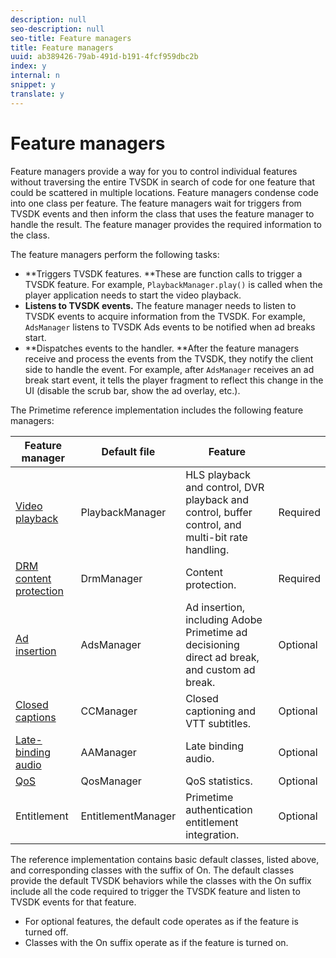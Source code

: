 ```yaml
---
description: null
seo-description: null
seo-title: Feature managers
title: Feature managers
uuid: ab389426-79ab-491d-b191-4fcf959dbc2b
index: y
internal: n
snippet: y
translate: y
---
```


# Feature managers

Feature managers provide a way for you to control individual features without traversing the entire TVSDK in search of code for one feature that could be scattered in multiple locations. Feature managers condense code into one class per feature. The feature managers wait for triggers from TVSDK events and then inform the class that uses the feature manager to handle the result. The feature manager provides the required information to the class. 

The feature managers perform the following tasks: 
* **Triggers TVSDK features. **These are function calls to trigger a TVSDK feature. For example, `PlaybackManager.play()` is called when the player application needs to start the video playback.
* **Listens to TVSDK events.** The feature manager needs to listen to TVSDK events to acquire information from the TVSDK. For example, `AdsManager` listens to TVSDK Ads events to be notified when ad breaks start.
* **Dispatches events to the handler. **After the feature managers receive and process the events from the TVSDK, they notify the client side to handle the event. For example, after `AdsManager` receives an ad break start event, it tells the player fragment to reflect this change in the UI (disable the scrub bar, show the ad overlay, etc.).




The Primetime reference implementation includes the following feature managers: 

|  Feature manager  | Default file  | Feature  |  |
|---|---|---|---|
| [Video playback](c_psdk_ref_video-playback.md)  | PlaybackManager  | HLS playback and control, DVR playback and control, buffer control, and multi-bit rate handling.  | Required  |
| [DRM content protection](c_psdk_ref_content-protection.md)  | DrmManager  | Content protection.  | Required  |
| [Ad insertion](c_psdk_ref_ad-insertion.md)  | AdsManager  | Ad insertion, including Adobe Primetime ad decisioning direct ad break, and custom ad break.  | Optional  |
| [Closed captions](c_psdk_ref_closed-captions.md)  | CCManager  | Closed captioning and VTT subtitles.  | Optional  |
| [Late-binding audio](c_psdk_ref_late-binding-audio.md)  | AAManager  | Late binding audio.  | Optional  |
| [QoS](t_psdk_ref_qos-statistics.md)  | QosManager  | QoS statistics.  | Optional  |
|  Entitlement  | EntitlementManager  | Primetime authentication entitlement integration.  | Optional  |

The reference implementation contains basic default classes, listed above, and corresponding classes with the suffix of On. The default classes provide the default TVSDK behaviors while the classes with the On suffix include all the code required to trigger the TVSDK feature and listen to TVSDK events for that feature. 

* For optional features, the default code operates as if the feature is turned off.
* Classes with the On suffix operate as if the feature is turned on.



